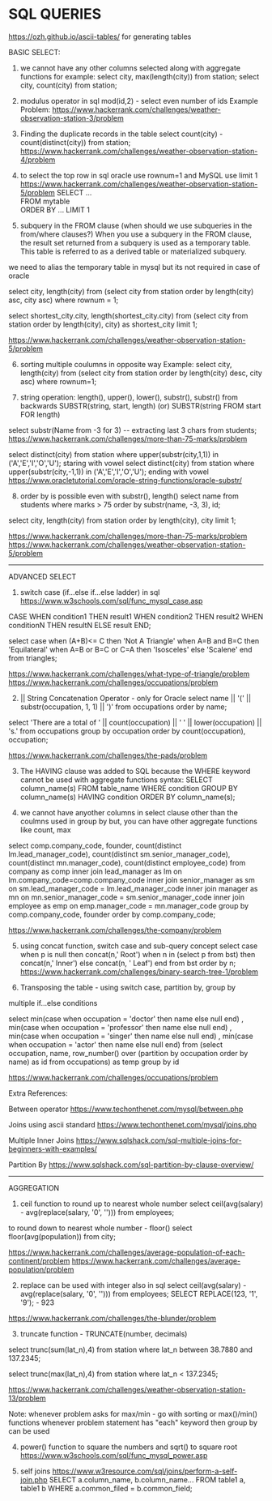 # SQL QUERIES

https://ozh.github.io/ascii-tables/ for generating tables

BASIC SELECT:

1. we cannot have any other columns selected along with aggregate functions
for example: select city, max(length(city)) from station;
select city, count(city) from station;

2. modulus operator in sql
mod(id,2) - select even number of ids
Example Problem: https://www.hackerrank.com/challenges/weather-observation-station-3/problem

3. Finding the duplicate records in the table
select count(city) - count(distinct(city)) 
from station; 
https://www.hackerrank.com/challenges/weather-observation-station-4/problem 

4. to select the top row in sql oracle use rownum=1 and MySQL use limit 1
https://www.hackerrank.com/challenges/weather-observation-station-5/problem 
SELECT ...  
FROM mytable  
ORDER BY ... 
LIMIT 1

5. subquery in the FROM clause (when should we use subqueries in the from/where clauses?)
When you use a subquery in the FROM clause, the result set returned from a subquery is 
used as a temporary table. This table is referred to as a derived table or materialized subquery.

we need to alias the temporary table in mysql but its not required in case of oracle

select city, length(city) 
from (select city from station order by length(city) asc, city asc) 
where rownum = 1;

select shortest_city.city, length(shortest_city.city) 
from (select city from station order by length(city), city) as shortest_city
limit 1;

https://www.hackerrank.com/challenges/weather-observation-station-5/problem 

6. sorting multiple coulumns in opposite way
Example: select city, length(city) 
        from (select city from station order by length(city) desc, city asc) 
        where rownum=1;

7. string operation: length(), upper(), lower(), substr(), substr() from backwards
SUBSTR(string, start, length) (or) SUBSTR(string FROM start FOR length)

select substr(Name from -3 for 3)  -- extracting last 3 chars
from students;
https://www.hackerrank.com/challenges/more-than-75-marks/problem

select distinct(city) from station where upper(substr(city,1,1)) in ('A','E','I','O','U'); staring with vowel
select distinct(city) from station where upper(substr(city,-1,1)) in ('A','E','I','O','U'); ending with vowel
https://www.oracletutorial.com/oracle-string-functions/oracle-substr/

8. order by is possible even with substr(), length()
select name 
from students 
where marks > 75
order by substr(name, -3, 3), id;

select city, length(city) 
from station
order by length(city), city
limit 1;

https://www.hackerrank.com/challenges/more-than-75-marks/problem
https://www.hackerrank.com/challenges/weather-observation-station-5/problem

---------------------------------------------------------------------------------------------------

ADVANCED SELECT

1. switch case (if...else if...else ladder) in sql 
https://www.w3schools.com/sql/func_mysql_case.asp 

CASE
    WHEN condition1 THEN result1
    WHEN condition2 THEN result2
    WHEN conditionN THEN resultN
    ELSE result
END;

select
case
when (A+B)<= C then 'Not A Triangle'
when A=B and B=C then 'Equilateral'
when A=B or B=C or C=A then 'Isosceles'
else 'Scalene'
end
from triangles;

https://www.hackerrank.com/challenges/what-type-of-triangle/problem
https://www.hackerrank.com/challenges/occupations/problem


2. || String Concatenation Operator - only for Oracle 
select name || '(' || substr(occupation, 1, 1) || ')' 
from occupations
order by name;

select 'There are a total of ' || count(occupation) || ' ' || lower(occupation) || 's.'
from occupations
group by occupation
order by count(occupation), occupation;

https://www.hackerrank.com/challenges/the-pads/problem

3. The HAVING clause was added to SQL because the WHERE keyword cannot be used with aggregate functions
syntax:
SELECT column_name(s)
FROM table_name
WHERE condition
GROUP BY column_name(s)
HAVING condition
ORDER BY column_name(s);

4. we cannot have anyother columns in select clause other than the coulmns used in group by
but, you can have other aggregate functions like count, max 

select comp.company_code, founder,
count(distinct lm.lead_manager_code),
count(distinct sm.senior_manager_code),
count(distinct mn.manager_code),
count(distinct employee_code)
from company as comp
inner join lead_manager as lm on lm.company_code=comp.company_code
inner join senior_manager as sm on sm.lead_manager_code = lm.lead_manager_code
inner join manager as mn on mn.senior_manager_code = sm.senior_manager_code
inner join employee as emp on emp.manager_code = mn.manager_code
group by comp.company_code, founder
order by comp.company_code;

https://www.hackerrank.com/challenges/the-company/problem

5. using concat function, switch case and sub-query concept
select 
case
when p is null then concat(n,' Root')
when n in (select p from bst) then concat(n,' Inner')
else concat(n, ' Leaf')
end
from bst
order by n;
https://www.hackerrank.com/challenges/binary-search-tree-1/problem 

6. Transposing the table - using switch case, partition by, group by

multiple if...else conditions

select 
min(case when occupation = 'doctor'      then name else null end) ,
min(case when occupation = 'professor'   then name else null end) ,
min(case when occupation = 'singer'      then name else null end) ,
min(case when occupation = 'actor'       then name else null end)
from (select occupation, name, row_number() over (partition by occupation order by name) as id
from occupations) as temp
group by id

https://www.hackerrank.com/challenges/occupations/problem 

Extra References:

Between operator
https://www.techonthenet.com/mysql/between.php 

Joins using ascii standard
https://www.techonthenet.com/mysql/joins.php

Multiple Inner Joins 
https://www.sqlshack.com/sql-multiple-joins-for-beginners-with-examples/ 

Partition By
https://www.sqlshack.com/sql-partition-by-clause-overview/

---------------------------------------------------------------------------------------------------

AGGREGATION

1. ceil function to round up to nearest whole number
select ceil(avg(salary) - avg(replace(salary, '0', ''))) from employees;

to round down to nearest whole number - floor()
select floor(avg(population)) from city;

https://www.hackerrank.com/challenges/average-population-of-each-continent/problem 
https://www.hackerrank.com/challenges/average-population/problem

2. replace can be used with integer also in sql
select ceil(avg(salary) - avg(replace(salary, '0', ''))) from employees;
SELECT REPLACE(123, '1', '9');  - 923

https://www.hackerrank.com/challenges/the-blunder/problem

3. truncate function - TRUNCATE(number, decimals)

select trunc(sum(lat_n),4)
from station
where lat_n between 38.7880 and 137.2345;


select trunc(max(lat_n),4)
from station
where lat_n < 137.2345;

https://www.hackerrank.com/challenges/weather-observation-station-13/problem

Note: whenever problem asks for max/min - go with sorting or max()/min() functions
whenever problem statement has "each" keyword then group by can be used

4. power() function to square the numbers and sqrt() to square root
https://www.w3schools.com/sql/func_mysql_power.asp 


10. self joins https://www.w3resource.com/sql/joins/perform-a-self-join.php
SELECT a.column_name, b.column_name... 
FROM table1 a, table1 b 
WHERE a.common_filed = b.common_field;
